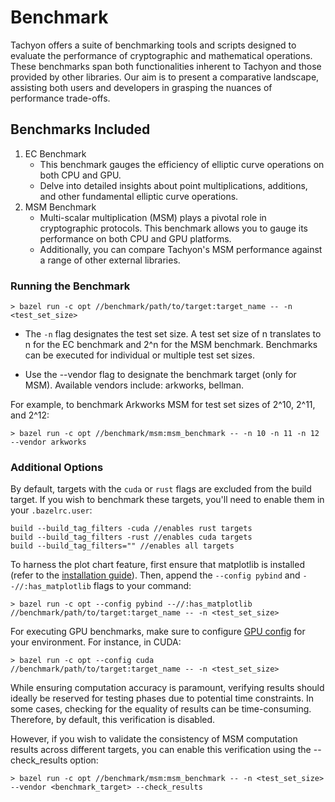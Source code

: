 # Benchmark

Tachyon offers a suite of benchmarking tools and scripts designed to evaluate the performance of cryptographic and mathematical operations. These benchmarks span both functionalities inherent to Tachyon and those provided by other libraries. Our aim is to present a comparative landscape, assisting both users and developers in grasping the nuances of performance trade-offs.

## Benchmarks Included

1. EC Benchmark
    - This benchmark gauges the efficiency of elliptic curve operations on both CPU and GPU.
    - Delve into detailed insights about point multiplications, additions, and other fundamental elliptic curve operations.
2. MSM Benchmark
    - Multi-scalar multiplication (MSM) plays a pivotal role in cryptographic protocols. This benchmark allows you to gauge its performance on both CPU and GPU platforms.
    - Additionally, you can compare Tachyon's MSM performance against a range of other external libraries.

### Running the Benchmark

```shell
> bazel run -c opt //benchmark/path/to/target:target_name -- -n <test_set_size>
```

- The `-n` flag designates the test set size. A test set size of n translates to n for the EC benchmark and 2^n for the MSM benchmark. Benchmarks can be executed for individual or multiple test set sizes.

- Use the --vendor flag to designate the benchmark target (only for MSM). Available vendors include: arkworks, bellman.

For example, to benchmark Arkworks MSM for test set sizes of 2^10, 2^11, and 2^12:

```shell
> bazel run -c opt //benchmark/msm:msm_benchmark -- -n 10 -n 11 -n 12 --vendor arkworks
```

### Additional Options

By default, targets with the `cuda` or `rust` flags are excluded from the build target. If you wish to benchmark these targets, you'll need to enable them in your `.bazelrc.user`:

```
build --build_tag_filters -cuda //enables rust targets
build --build_tag_filters -rust //enables cuda targets
build --build_tag_filters="" //enables all targets
```

To harness the plot chart feature, first ensure that matplotlib is installed (refer to the [installation guide](https://github.com/kroma-network/tachyon#matplotlib)). Then, append the `--config pybind` and `--//:has_matplotlib` flags to your command:

```shell
> bazel run -c opt --config pybind --//:has_matplotlib //benchmark/path/to/target:target_name -- -n <test_set_size>
```

For executing GPU benchmarks, make sure to configure [GPU config](https://github.com/kroma-network/tachyon#hardware-acceleration) for your environment. For instance, in CUDA:

```shell
> bazel run -c opt --config cuda //benchmark/path/to/target:target_name -- -n <test_set_size>
```

While ensuring computation accuracy is paramount, verifying results should ideally be reserved for testing phases due to potential time constraints. In some cases, checking for the equality of results can be time-consuming. Therefore, by default, this verification is disabled.

However, if you wish to validate the consistency of MSM computation results across different targets, you can enable this verification using the --check_results option:

```shell
> bazel run -c opt //benchmark/msm:msm_benchmark -- -n <test_set_size> --vendor <benchmark_target> --check_results
```
